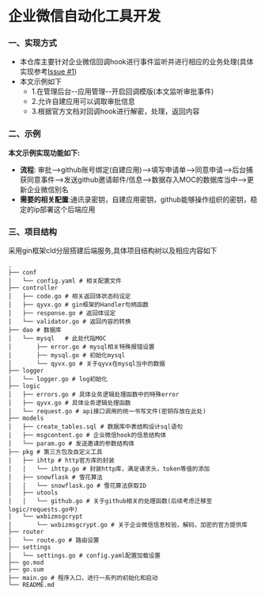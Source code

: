 # 企业微信自动化工具开发
### 一、实现方式

- 本仓库主要针对企业微信回调hook进行事件监听并进行相应的业务处理(具体实现参考[Issue #1](https://github.com/Rosyrain/qyvx/issues/1))
- 本文示例如下
  - 1.在管理后台--应用管理--开启回调模版(本文监听审批事件)
  - 2.允许自建应用可以调取审批信息
  - 3.根据官方文档对回调hook进行解密，处理，返回内容

### 二、示例

**本文示例实现功能如下:**

- **流程**: 审批-->github账号绑定(自建应用)-->填写申请单-->同意申请-->后台捕获同意事件-->发送github邀请邮件/信息-->数据存入MOC的数据库当中-->更新企业微信别名
- **需要的相关配置**:通讯录密钥，自建应用密钥，github能够操作组织的密钥，稳定的ip部署这个后端应用

### 三、项目结构

采用gin框架cld分层搭建后端服务,具体项目结构树以及相应内容如下

```
.
├── conf
│   └── config.yaml # 相关配置文件
├── controller
│   ├── code.go # 相关返回体状态码设定
│   ├── qyvx.go # gin框架的Handler句柄函数
│   ├── response.go	# 返回体设定
│   └── validator.go # 返回内容的转换
├── dao	# 数据库
│   └── mysql	# 此处代指MOC
│       ├── error.go # mysql相关特殊报错设置
│       ├── mysql.go # 初始化mysql
│       └── qyvx.go # 关于qyvx在mysql当中的数据
├── logger
│   └── logger.go # log初始化
├── logic
│   ├── errors.go # 具体业务逻辑处理函数中的特殊error
│   ├── qyvx.go # 具体业务逻辑处理函数
│   └── request.go # api接口调用的统一书写文件(密钥存放在此处)
├── models
│   ├── create_tables.sql # 数据库中表结构设计sql语句
│   ├── msgcontent.go # 企业微信hook的信息结构体
│   └── param.go # 发送邀请的参数结构体
├── pkg # 第三方包及自定义工具
│   ├── ihttp # http官方库的封装
│   │   └── ihttp.go # 封装http库，满足请求头，token等值的添加
│   ├── snowflask # 雪花算法
│   │   └── snowflask.go # 雪花算法获取ID
│   ├── utools
│   │   └── github.go # 关于github相关的处理函数(后续考虑迁移至logic/requests.go中)
│   └── wxbizmsgcrypt
│       └── wxbizmsgcrypt.go # 关于企业微信信息校验，解码，加密的官方提供库
├── router
│   └── route.go # 路由设置
├── settings
│   └── settings.go # config.yaml配置加载设置
├── go.mod
├── go.sum
├── main.go # 程序入口，进行一系列的初始化和启动
└── README.md
```

